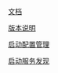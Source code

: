 [文档](https://nacos.io/docs/latest/what-is-nacos/)

[版本说明](https://github.com/alibaba/spring-cloud-alibaba/wiki/%E7%89%88%E6%9C%AC%E8%AF%B4%E6%98%8E)

[启动配置管理](https://nacos.io/docs/latest/ecology/use-nacos-with-spring-cloud/#%E5%90%AF%E5%8A%A8%E9%85%8D%E7%BD%AE%E7%AE%A1%E7%90%86)

[启动服务发现](https://nacos.io/docs/latest/ecology/use-nacos-with-spring-cloud/#%E5%90%AF%E5%8A%A8%E6%9C%8D%E5%8A%A1%E5%8F%91%E7%8E%B0)